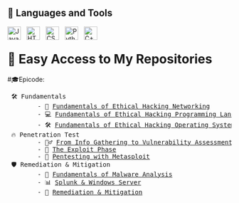 ## 🧰 Languages and Tools

<img align="left" alt="Java" width="30px" style="padding-right:10px;" src="https://cdn.jsdelivr.net/gh/devicons/devicon/icons/java/java-original.svg"/>
<img align="left" alt="HTML" width="30px" style="padding-right:10px;" src="https://cdn.jsdelivr.net/gh/devicons/devicon/icons/html5/html5-plain.svg" />
<img align="left" alt="CSS" width="30px" style="padding-right:10px;" src="https://cdn.jsdelivr.net/gh/devicons/devicon/icons/css3/css3-plain.svg" />
<img align="left" alt="Python" width="30px" style="padding-right:10px;" src="https://cdn.jsdelivr.net/gh/devicons/devicon/icons/python/python-plain.svg" />
<img align="left" alt="C++" width="30px" style="padding-right:10px;" src="https://cdn.jsdelivr.net/gh/devicons/devicon/icons/cplusplus/cplusplus-line.svg" />
<br/>

# 🚀 Easy Access to My Repositories
#🎓Epicode:

<pre>
 🛠️ Fundamentals
        - 📡 <a href="https://github.com/Gigidotexe/Fundamentals_of_Ethical_Hacking_Networking.git">Fundamentals of Ethical Hacking Networking</a>
        - 💻 <a href="https://github.com/Gigidotexe/Fundamentals_of_Ethical_Hacking_Programming_Languages.git">Fundamentals of Ethical Hacking Programming Languages</a>
        - 🛠️ <a href="https://github.com/Gigidotexe/Fundamentals_of_Ethical_Hacking_Operating_System.git">Fundamentals of Ethical Hacking Operating System</a>
 🔥 Penetration Test
        - 🕵️‍♂️ <a href="https://github.com/Gigidotexe/PT_From_the_info_Gathering_to_the_Vulnerability_Assessment.git">From Info Gathering to Vulnerability Assessment</a>
        - 🏹 <a href="https://github.com/Gigidotexe/PT_The_Exploit_phase.git">The Exploit Phase</a>
        - 📌 <a href="https://github.com/Gigidotexe/PT_with_Metasploit.git">Pentesting with Metasploit</a>
 🛡️ Remediation & Mitigation
        - 🔬 <a href="https://github.com/Gigidotexe/Fundamentals_of_Malware_Analysis.git">Fundamentals of Malware Analysis</a>
        - 📊 <a href="https://github.com/Gigidotexe/Splunk_e_Windows_Server.git">Splunk & Windows Server</a>
        - 🛑 <a href="https://github.com/Gigidotexe/Remediation_e_Mitigation.git">Remediation & Mitigation</a>
</pre>
